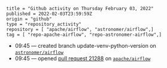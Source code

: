 ```
title = "Github activity on Thursday February 03, 2022"
published = 2022-02-03T23:59:59Z
origin = "github"
type = "repository_activity"
repository = [ "apache/airflow", "astronomer/airflow",]
tag = [ "repo-apache-airflow", "repo-astronomer-airflow",]
```

* 09:45 — created branch update-venv-python-version on [`astronomer/airflow`](https://github.com/astronomer/airflow)
* 09:45 — opened [pull request 21288](https://github.com/apache/airflow/pull/21288) on [`apache/airflow`](https://github.com/apache/airflow)
